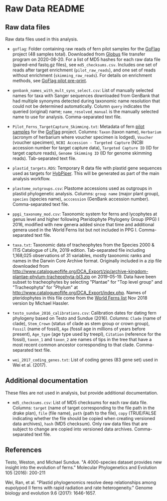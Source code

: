 # Raw Data README

## Raw data files

Raw data files used in this analysis.

- `goflag`: Folder containing raw reads of fern pilot samples for the
  [GoFlag](http://flagellateplants.group.ufl.edu/) project (48 samples total).
  Downloaded from [Globus](https://www.globus.org/) file transfer program on
  2020-08-20. For a list of MD5 hashes for each raw data file (paired-end
  fastq.gz files), see `md5_checksums.csv`. Includes one set of reads after target
  enrichment (`pilot_raw_reads`), and one set of reads without enrichment
  (`skimming_raw_reads`). For details on enrichment methods, see [GoFlag pilot
  pre-print](https://doi.org/10.1101/2020.05.29.124081).

- `genbank_names_with_mult_syns_select.csv`: List of manually selected names for
  taxa with Sanger sequences downloaded from GenBank that had multiple synonyms
  detected during taxonomic name resolution that could not be determined
  automatically. Column `query` indicates the queried (original) name;
  `name_resolved_manual` is the manually selected name to use for analysis.
  Comma-separated text file.

- `Pilot_Ferns_TargetCapture_Skimming.txt`: Metadata of fern [pilot
  samples](https://doi.org/10.1101/2020.05.29.124081) for the
  [GoFlag](http://flagellateplants.group.ufl.edu/) project. Columns: `Taxon`
  (taxon name), `Herbarium` (acronym of herbarium where voucher specimen is
  lodged), `Voucher` (voucher specimen), `NCBI Accession - Targeted Capture`
  (NCBI accession number for target capture data), `Targeted Capture ID` (ID for
  target capture reads), `Genome Skimming ID` (ID for genome skimming reads).
  Tab-separated text file.

- `plastid_targets.RDS`: Temporary R data file with plastid gene sequences used as
  targets for [HybPiper](https://github.com/mossmatters/HybPiper). This will be
  generated as part of the main analysis workflow.

- `plastome_outgroups.csv`: Plastome accessions used as outgroups in plastid
  phylogenetic analysis. Columns: `group name` (major plant group), `species`
  (species name), `acccession` (GenBank accession number). Comma-separated text 
  file.

- `ppgi_taxonomy_mod.csv`: Taxonomic system for ferns and lycophytes at genus
  level and higher following Pteridophyte Phylogeny Group (PPG) I 2016, modified
  with new genera added since that time and additional genera used in the World
  Ferns list but not included in PPG I. Comma-separated text file.

- `taxa.txt`: Taxonomic data of tracheophytes from the Species 2000 & ITIS
  Catalogue of Life, 2019 edition. Tab-separated file including 1,168,025
  observations of 31 variables, mostly taxonomic ranks and names in the Darwin
  Core Archive format. Originally included in a zip file downloaded from
  http://www.catalogueoflife.org/DCA_Export/zip/archive-kingdom-plantae-phylum-tracheophyta-bl3.zip
  on 2019-05-19. Data have been subset to tracheophytes by selecting "Plantae"
  for "Top level group" and "Tracheophyta" for "Phylum" at
  http://www.catalogueoflife.org/DCA_Export/index.php. Names of pteridophytes in
  this file come from the [World Ferns
  list](https://worldplants.webarchiv.kit.edu/ferns/) Nov 2018 version by
  Michael Hassler.

- `testo_sundue_2016_calibrations.csv`: Calibration dates for dating fern
  phylogeny based on Testo and Sundue (2016). Columns: `Clade` (name of clade),
  `Stem_Crown` (status of clade as stem group or crown group), `Fossil` (name of
  fossil), `Age` (fossil age in millions of years before present), `Age_type`
  (age type used by treepl), `Citation` (reference for the fossil), `taxon_1`
  and `taxon_2` are names of tips in the tree that have a most recent common
  ancestor corresponding to that clade. Comma-separated text file.

- `wei_2017_coding_genes.txt`: List of coding genes (83 gene set) used in Wei et 
  al. (2017).

## Additional documentation

These files are not used in analysis, but provide additional documentation.

- `md5_checksums.csv`: List of MD5 checksums for each raw data file. Columns:
  `target` (name of target corresponding to the file path in the drake plan),
  `file` (file name), `path` (path to the file), `copy` (TRUE/FALSE indicating
  whether the file should be copied when creating versioned data archives),
  `hash` (MD5 checksum). Only raw data files that are subject to change are
  copied into versioned data archives. Comma-separated text file.

## References

Testo, Weston, and Michael Sundue. "A 4000-species dataset provides new insight
into the evolution of ferns." Molecular Phylogenetics and Evolution 105 (2016):
200-211

Wei, Ran, et al. "Plastid phylogenomics resolve deep relationships among
eupolypod II ferns with rapid radiation and rate heterogeneity." Genome biology
and evolution 9.6 (2017): 1646-1657.
